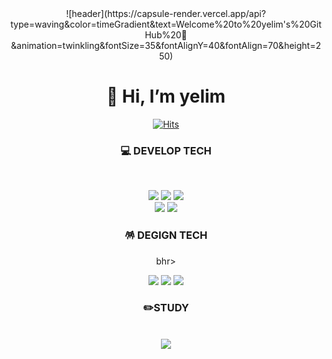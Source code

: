 <div align="center">
![header](https://capsule-render.vercel.app/api?type=waving&color=timeGradient&text=Welcome%20to%20yelim's%20GitHub%20👋&animation=twinkling&fontSize=35&fontAlignY=40&fontAlign=70&height=250)
  
<h1>👋 Hi, I’m yelim</h1>

[![Hits](https://hits.seeyoufarm.com/api/count/incr/badge.svg?url=https%3A%2F%2Fgithub.com%2Fyelim03&count_bg=%23000000&title_bg=%23FF6D6D&icon=gnuicecat.svg&icon_color=%23E7E7E7&title=hits&edge_flat=false)](https://hits.seeyoufarm.com)
<!--[![Anurag's GitHub stats](https://github-readme-stats.vercel.app/api?username=yelim03&show_icons=true&theme=dracula)](https://github.com/yelim03)-->

<h3>💻 DEVELOP TECH</h3>
<br>

<p style=><img src="https://img.shields.io/badge/-HTML-E34F26?style=for-the-badge&logo=html5&logoColor=white"> <img src="https://img.shields.io/badge/-CSS-1572B6?style=for-the-badge&logo=css3&logoColor=white"> <img src="https://img.shields.io/badge/-SASS-CC6699?style=for-the-badge&logo=sass&logoColor=white"><br><img src="https://img.shields.io/badge/-jQuery-0769AD?style=for-the-badge&logo=jquery&logoColor=white"> <img src="https://img.shields.io/badge/-JavaScript-F7DF1E?style=for-the-badge&logo=javascript&logoColor=white"></p>

<h3>🪅 DEGIGN TECH</h3>
bhr>

<p><img src="https://img.shields.io/badge/-PhotoShop-31A8FF?style=for-the-badge&logo=adobephotoshop&logoColor=white"> <img src="https://img.shields.io/badge/-Illustrator-FF9A00?style=for-the-badge&logo=adobeillustrator&logoColor=white"> <img src="https://img.shields.io/badge/-Figma-F24E1E?style=for-the-badge&logo=figma&logoColor=white"></p>


<h3>✏️STUDY</h3>
<br>
<a href="">
  <img src="https://img.shields.io/badge/Notion-000000?style=for-the-badge&logo=Notion&logoColor=white">
</a>

</div>

